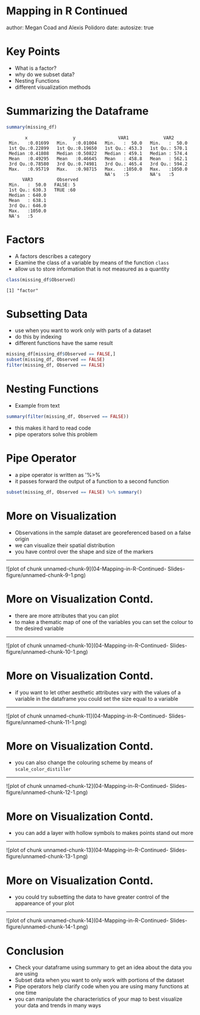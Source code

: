 Mapping in R Continued 
========================================================
author: Megan Coad and Alexis Polidoro
date: 
autosize: true


Key Points
========================================================
- What is a factor?
- why do we subset data?
- Nesting Functions
- different visualization methods



Summarizing the Dataframe
========================================================



```r
summary(missing_df)
```

```
       x                 y                VAR1             VAR2       
 Min.   :0.01699   Min.   :0.01004   Min.   :  50.0   Min.   :  50.0  
 1st Qu.:0.22899   1st Qu.:0.19650   1st Qu.: 453.3   1st Qu.: 570.1  
 Median :0.41808   Median :0.50822   Median : 459.1   Median : 574.4  
 Mean   :0.49295   Mean   :0.46645   Mean   : 458.8   Mean   : 562.1  
 3rd Qu.:0.78580   3rd Qu.:0.74981   3rd Qu.: 465.4   3rd Qu.: 594.2  
 Max.   :0.95719   Max.   :0.98715   Max.   :1050.0   Max.   :1050.0  
                                     NA's   :5        NA's   :5       
      VAR3         Observed 
 Min.   :  50.0   FALSE: 5  
 1st Qu.: 630.3   TRUE :60  
 Median : 640.0             
 Mean   : 638.1             
 3rd Qu.: 646.0             
 Max.   :1050.0             
 NA's   :5                  
```

Factors
========================================================
- A factors describes a category 
- Examine the class of a variable by means of the function `class`
- allow us to store information that is not measured as a quantity

```r
class(missing_df$Observed)
```


```
[1] "factor"
```

Subsetting Data
========================================================
- use when you want to work only with parts of a dataset
- do this by indexing 
- different functions have the same result


```r
missing_df[missing_df$Observed == FALSE,]
subset(missing_df, Observed == FALSE)
filter(missing_df, Observed == FALSE)
```

Nesting Functions
========================================================
- Example from text

```r
summary(filter(missing_df, Observed == FALSE))
```

- this makes it hard to read code
- pipe operators solve this problem 

Pipe Operator
========================================================
- a pipe operator is written as '%>% 
-  it passes forward the output of a function to a second function

```r
subset(missing_df, Observed == FALSE) %>% summary()
```


More on Visualization
========================================================
- Observations in the sample dataset are georeferenced
based on a false origin
-  we can visualize their spatial distribution
- you have control over the shape and size of the markers 

***

![plot of chunk unnamed-chunk-9](04-Mapping-in-R-Continued- Slides-figure/unnamed-chunk-9-1.png)


More on Visualization Contd. 
========================================================
- there are more attributes that you can plot
- to make a thematic map of one of the variables you can set the colour to the desired variable


***


![plot of chunk unnamed-chunk-10](04-Mapping-in-R-Continued- Slides-figure/unnamed-chunk-10-1.png)


More on Visualization Contd. 
========================================================
- if you want to let other aesthetic attributes vary with the values of a variable in the dataframe you could set the size equal to a variable 

***

![plot of chunk unnamed-chunk-11](04-Mapping-in-R-Continued- Slides-figure/unnamed-chunk-11-1.png)



More on Visualization Contd. 
========================================================

- you can also change the colouring scheme by means of `scale_color_distiller`

***

![plot of chunk unnamed-chunk-12](04-Mapping-in-R-Continued- Slides-figure/unnamed-chunk-12-1.png)

More on Visualization Contd. 
========================================================

- you can add a layer with hollow symbols to makes points stand out more 
  
***

![plot of chunk unnamed-chunk-13](04-Mapping-in-R-Continued- Slides-figure/unnamed-chunk-13-1.png)



More on Visualization Contd. 
========================================================

-  you could try subsetting the data to have greater control of the appareance of your plot

***

![plot of chunk unnamed-chunk-14](04-Mapping-in-R-Continued- Slides-figure/unnamed-chunk-14-1.png)

Conclusion
========================================================
- Check your dataframe using summary to get an idea about the data you are using 
- Subset data when you want to only work with portions of the dataset 
- Pipe operators help clarify code when you are using many functions at one time 
- you can manipulate the characteristics of your map to best visualize your data and trends in many ways 





